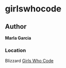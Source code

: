 # girlswhocode

## Author
**Marla Garcia**

### Location
Blizzard [Girls Who Code]("https://g-marla.github.io")
